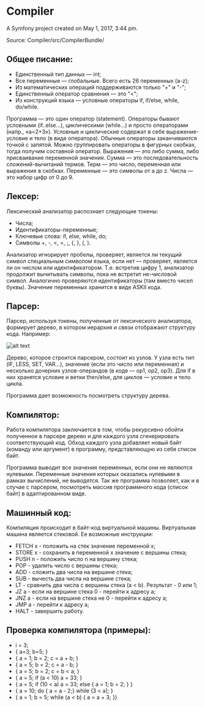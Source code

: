 Compiler
========

A Symfony project created on May 1, 2017, 3:44 pm.

Source: Compiler/src/CompilerBundle/

<h2>Общее писание:</h2>

<ul>
	<li>Единственный тип данных — int;</li>
	<li>Все переменные — глобальные. Всего есть 26 переменных (a-z);</li>
	<li>Из математических операций поддерживаются только "+" и "-";</li>
	<li>Единственный оператор сравнения — это "<";</li>
	<li>Из конструкций языка — условные операторы if, if/else, while, do/while.</li>
</ul>

Программа — это один оператор (statement). Операторы бывают условными (if..else...), циклическими (while...) и просто операторами (напр., «a=2+3»). Условные и циклические содержат в себе выражение-условие и тело (в виде оператора). Обычные операторы заканчиваются точкой с запятой. Можно группировать операторы в фигурных скобках, тогда получим составной оператор. Выражения — это либо сумма, либо присваивание переменной значения. Сумма — это последовательность сложений-вычитаний термов. Терм — это число, переменная или выражение в скобках. Переменные — это символы от a до z. Числа — это набор цифр от 0 до 9.


<h2>Лексер:</h2>

Лексический анализатор распознает следующие токены:

<ul>
	<li>Числа;</li>
	<li>Идентификаторы-переменные;</li>
	<li>Ключевые слова: if, else, while, do;</li>
	<li>Символы +, -, <, =, ;, {, }, (, ).</li>
</ul>

Анализатор игнорирует пробелы, проверяет, является ли текущий символ специальным символом языка, если нет — проверяет, является ли он числом или идентификатором. Т.е. встретив цифру 1, анализатор продолжит вычитывать символы, пока не встретит не-числовой символ. Аналогично проверяются идентификаторы (там вместо чисел буквы). Значение переменных хранится в виде ASKII кода.

<h2>Парсер:</h2>

Парсер, используя токены, полученные от лексического анализатора, формирует дерево, в котором иерархия и связи отображают структуру кода. Например:

![alt text](https://pp.userapi.com/c837539/v837539581/4bbb1/StG807eqz44.jpg)

Дерево, которое строится парсером, состоит из узлов. У узла есть тип (IF, LESS, SET, VAR...), значение (если это число или переменная) и несколько дочерних узлов-операндов (в коде — op1, op2, op3). Для if в них хранятся условие и ветки then/else, для циклов — условие и тело цикла. 

Программа дает возможность посмотреть структуру дерева.

<h2>Компилятор:</h2>

Работа компилятора заключается в том, чтобы рекурсивно обойти полученное в парсере дерево и для каждого узла сгенерировать соответствующий код. Обход каждого узла добавляет новый байт (команду или аргумент) в программу, представляющую из себя список байт. 

Программа выводит все значения переменных, если они не являются нулевыми. Переменные значения которых оказались нулевыми в рамках вычислений, не выводятся. Так же программа позволяет, как и в случае с парсером, посмотреть массив программного кода (список байт) в адаптированном виде.

<h2>Машинный код:</h2>

Компиляция происходит в байт-код виртуальной машины. Виртуальная машина является стековой. Ее возможные инструкции:

<ul>
<li>FETCH x - положить на стек значение переменной x;</li>
<li>STORE x - сохранить в переменной x значение с вершины стека;</li>
<li>PUSH  n - положить число n на вершину стека;</li>
<li>POP - удалить число с вершины стека;</li>
<li>ADD - сложить два числа на вершине стека;</li>
<li>SUB - вычесть два числа на вершине стека;</li>
<li>LT - сравнить два числа с вершины стека (a < b). Результат - 0 или 1;</li>
<li>JZ a - если на вершине стека 0 - перейти к адресу a;</li>
<li>JNZ a - если на вершине стека не 0 - перейти к адресу a;</li>
<li>JMP a - перейти к адресу a;</li>
<li>HALT - завершить работу.</li>
</ul>

<h2>Проверка компилятора (примеры):</h2>

<ul>
<li>i =	3;</li>
<li>{ a=3; b=5; }</li>
<li>{ a = 1; b = 2; c = a + b; }</li>
<li>{ a = 5; b = 2; c = a - b; }</li>
<li>{ a = 5; b = 2; c = b < a; }</li>
<li>{ a = 5; if (a < 10) a = 33; }</li>
<li>{ a = 5; if (10 < a) a = 33; else { a = 1; b = 2; } }</li>
<li>{ a = 10; do { a = a - 2;}  while (3 < a); }</li>
<li>{ a = 1; b = 5; while (a < b) { a = a + 3; }}</li>
</ul>
